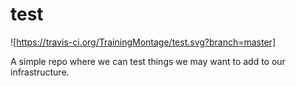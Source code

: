 # test

![https://travis-ci.org/TrainingMontage/test.svg?branch=master]

A simple repo where we can test things we may want to add to our infrastructure.
